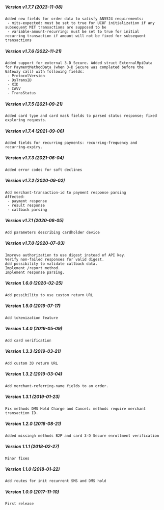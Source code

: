 ##### Version v1.7.7 (2023-11-08)

	Added new fields for order data to satisfy AN5524 requirements:
	 - mits-expected: must be set to true for UCOF initialization if any subsequent MIT transactions are supposed to be
	 - variable-amount-recurring: must be set to true for initial recurring transaction if amount will not be fixed for subsequent transactions

##### Version v1.7.6 (2022-11-21)

	Added support for external 3-D Secure. Added struct ExternalMpiData for PaymentMethodData (when 3-D Secure was completed before the Gateway call) with following fields:
	 - ProtocolVersion
	 - DsTransID
	 - XID
	 - CAVV
	 - TransStatus

##### Version v1.7.5 (2021-09-21)

	Added card type and card mask fields to parsed status response; fixed
	exploring requests.

##### Version v1.7.4 (2021-09-06)

	Added fields for recurring payments: recurring-frequency and recurring-expiry.

##### Version v1.7.3 (2021-06-04)

	Added error codes for soft declines

##### Version v1.7.2 (2020-09-02)

	Add merchant-transaction-id to payment response parsing
	Affected:
	 - payment response
	 - result response
	 - callback parsing

##### Version v1.7.1 (2020-08-05)

	Add parameters describing cardholder device

##### Version v1.7.0 (2020-07-03)

	Improve authorization to use digest instead of API key.
	Verify non-failed responses for valid digest.
	Add possibility to validate callback data.
	Implement /report method.
	Implement response parsing.

##### Version 1.6.0 (2020-02-25)

	Add possibility to use custom return URL

##### Version 1.5.0 (2019-07-17)

	Add tokenization feature

##### Version 1.4.0 (2019-05-09)

	Add card verification

##### Version 1.3.3 (2019-03-21)

	Add custom 3D return URL

##### Version 1.3.2 (2019-03-04)

	Add merchant-referring-name fields to an order.

##### Version 1.3.1 (2019-01-23)

	Fix methods DMS Hold Charge and Cancel: methods require merchant transaction ID.

##### Version 1.2.0 (2018-08-21)

	Added missingh methods B2P and card 3-D Secure enrollment verification

##### Version 1.1.1 (2018-02-27)

	Minor fixes

##### Version 1.1.0 (2018-01-22)

	Add routes for init recurrent SMS and DMS hold

##### Version 1.0.0 (2017-11-10)

	First release
